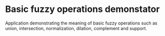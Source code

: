 # Basic fuzzy operations demonstator
Application demonstrating the meaning of basic fuzzy operations such as union, intersection, normalization, dilation, complement and support.
